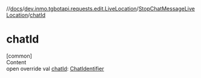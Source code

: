 //[docs](../../../index.md)/[dev.inmo.tgbotapi.requests.edit.LiveLocation](../index.md)/[StopChatMessageLiveLocation](index.md)/[chatId](chat-id.md)



# chatId  
[common]  
Content  
open override val [chatId](chat-id.md): [ChatIdentifier](../../dev.inmo.tgbotapi.types/-chat-identifier/index.md)  



